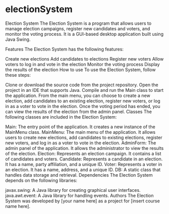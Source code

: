 # electionSystem
Election System
The Election System is a program that allows users to manage election campaigns, register new candidates and voters, and monitor the voting process. It is a GUI-based desktop application built using Java Swing.

Features
The Election System has the following features:

Create new elections
Add candidates to elections
Register new voters
Allow voters to log in and vote in the election
Monitor the voting process
Display the results of the election
How to use
To use the Election System, follow these steps:

Clone or download the source code from the project repository.
Open the project in an IDE that supports Java.
Compile and run the Main class to start the application.
From the main menu, you can choose to create a new election, add candidates to an existing election, register new voters, or log in as a voter to vote in the election.
Once the voting period has ended, you can view the results of the election from the admin panel.
Classes
The following classes are included in the Election System:

Main: The entry point of the application. It creates a new instance of the MainMenu class.
MainMenu: The main menu of the application. It allows users to create new elections, add candidates to existing elections, register new voters, and log in as a voter to vote in the election.
AdminForm: The admin panel of the application. It allows the administrator to view the results of the election.
Election: Represents an election campaign. It contains a list of candidates and voters.
Candidate: Represents a candidate in an election. It has a name, party affiliation, and a unique ID.
Voter: Represents a voter in an election. It has a name, address, and a unique ID.
DB: A static class that handles data storage and retrieval.
Dependencies
The Election System depends on the following libraries:

javax.swing: A Java library for creating graphical user interfaces.
java.awt.event: A Java library for handling events.
Authors
The Election System was developed by [your name here] as a project for [insert course name here].
